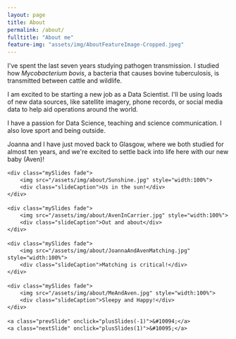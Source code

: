 ```yaml
---
layout: page
title: About
permalink: /about/
fulltitle: "About me"
feature-img: "assets/img/AboutFeatureImage-Cropped.jpeg"
---
```


I've spent the last seven years studying pathogen transmission. I studied how *Mycobacterium bovis*, a bacteria that causes bovine tuberculosis, is transmitted between cattle and wildlife.

I am excited to be starting a new job as a Data Scientist. I'll be using loads of new data sources, like satellite imagery, phone records, or social media data to help aid operations around the world.

I have a passion for Data Science, teaching and science communication. I also love sport and being outside.

Joanna and I have just moved back to Glasgow, where we both studied for almost ten years, and we're excited to settle back into life here with our new baby (Aven)!

<div class="slideshow-container">

    <div class="mySlides fade">
        <img src="/assets/img/about/Sunshine.jpg" style="width:100%">
        <div class="slideCaption">Us in the sun!</div>
    </div>

    <div class="mySlides fade">
        <img src="/assets/img/about/AvenInCarrier.jpg" style="width:100%">
        <div class="slideCaption">Out and about</div>
    </div>

    <div class="mySlides fade">
        <img src="/assets/img/about/JoannaAndAvenMatching.jpg" style="width:100%">
        <div class="slideCaption">Matching is critical!</div>
    </div>

    <div class="mySlides fade">
        <img src="/assets/img/about/MeAndAven.jpg" style="width:100%">
        <div class="slideCaption">Sleepy and Happy!</div>
    </div>

    <a class="prevSlide" onclick="plusSlides(-1)">&#10094;</a>
    <a class="nextSlide" onclick="plusSlides(1)">&#10095;</a>

</div>

<div style="text-align:center">
    <span class="slideDot" onclick="currentSlide(1)"></span> 
    <span class="slideDot" onclick="currentSlide(2)"></span> 
    <span class="slideDot" onclick="currentSlide(3)"></span> 
    <span class="slideDot" onclick="currentSlide(4)"></span> 
</div>

<br>
